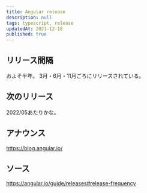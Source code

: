 ```yaml
---
title: Angular release
description: null
tags: typescript, release
updatedAt: 2021-12-18
published: true
---
```


## リリース間隔

およそ半年。
3月・6月・11月ごろにリリースされている。

## 次のリリース

2022/05あたりかな。

## アナウンス

https://blog.angular.io/

## ソース

https://angular.io/guide/releases#release-frequency
